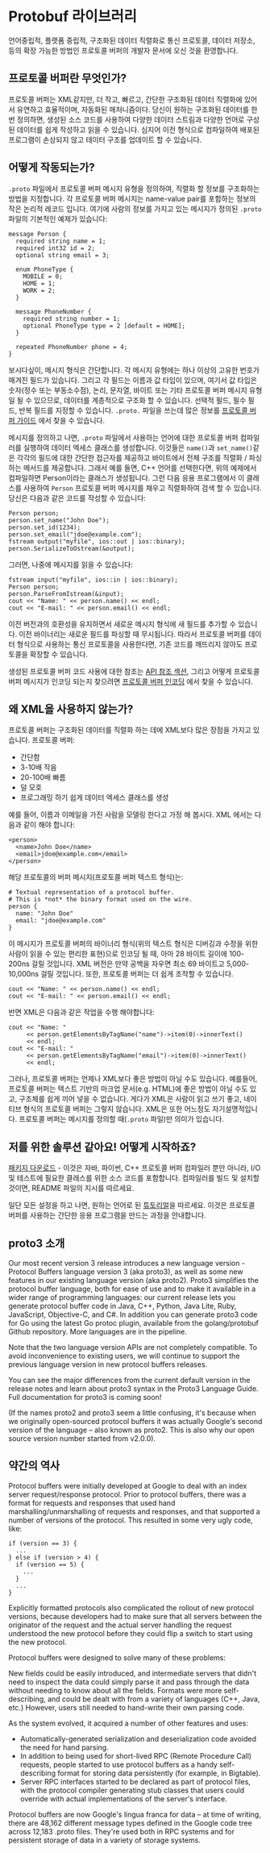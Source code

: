﻿# Protobuf 라이브러리

언어중립적, 플랫폼 중립적, 구조화된 데이터 직렬화로 통신 프로토콜, 데이터 저장소, 등의 확장 가능한 방법인 프로토콜 버퍼의 개발자 문서에 오신 것을 환영합니다.

## 프로토콜 버퍼란 무엇인가?

프로토콜 버퍼는 XML같지만, 더 작고, 빠르고, 간단한 구조화된 데이터 직렬화에 있어서 유연하고 효율적이며, 자동화된 매처니즘이다.
당신이 원하는 구조화된 데이터를 한번 정의하면, 생성된 소스 코드를 사용하여 다양한 데이터 스트림과 다양한 언어로 구성된 데이터를 쉽게 작성하고 읽을 수 있습니다.
심지어 이전 형식으로 컴파일하여 배포된 프로그램이 손상되지 않고 테이터 구조를 업데이트 할 수 있습니다.

## 어떻게 작동되는가?

 `.proto` 파일에서 프로토콜 버퍼 메시지 유형을 정의하여, 직렬화 할 정보를 구조화하는 방법을 지정합니다.
각 프로토콜 버퍼 메시지는 name-value pair를 포함하는 정보의 작은 논리적 레코드 입니다.
여기에 사람의 정보를 가지고 있는 메시지가 정의된 `.proto` 파일의 기본적인 예제가 있습니다:

    message Person {
      required string name = 1;
      required int32 id = 2;
      optional string email = 3;

      enum PhoneType {
        MOBILE = 0;
        HOME = 1;
        WORK = 2;
      }

      message PhoneNumber {
        required string number = 1;
        optional PhoneType type = 2 [default = HOME];
      }

      repeated PhoneNumber phone = 4;
    }

보시다싶이, 메시지 형식은 간단합니다.
각 메시지 유형에는 하나 이상의 고유한 번호가 매겨진 필드가 있습니다. 그리고 각 필드는 이름과 값 타입이 있으며, 여기서 값 타입은 숫자(정수 또는 부동소수점), 논리, 문자열, 바이트 또는 기타 프로토콜 버퍼 메시지 유형일 될 수 있으므로, 데이터를 계층적으로 구조화 할 수 있습니다.
선택적 필드, 필수 필드, 반복 필드를 지정할 수 있습니다.
`.proto.` 파일을 쓰는데 많은 정보를 [프로토콜 버퍼 가이드] 에서 찾을 수 있습니다.

메시지를 정의하고 나면, `.proto` 파일에서 사용하는 언어에 대한 프로토콜 버퍼 컴파일러를 실행하여 데이터 엑세스 클래스를 생성합니다.
이것들은 `name()`과 `set_name()`같은 각각의 필드에 대한 간단한 접근자를 제공하고 바이트에서 전체 구조를 직렬화 / 파싱하는 메서드를 제공합니다.
그래서 예를 들면, C++ 언어를 선택한다면, 위의 예제에서 컴파일하면 Person이라는 클래스가 생성됩니다.
그런 다음 응용 프로그램에서 이 클래스를 사용하여 `Person` 프로토콜 버퍼 메시지를 채우고 직렬화하여 검색 할 수 있습니다.
당신은 다음과 같은 코드를 작성할 수 있습니다:

    Person person;
    person.set_name("John Doe");
    person.set_id(1234);
    person.set_email("jdoe@example.com");
    fstream output("myfile", ios::out | ios::binary);
    person.SerializeToOstream(&output);

그러면, 나중에 메시지를 읽을 수 있습니다:

    fstream input("myfile", ios::in | ios::binary);
    Person person;
    person.ParseFromIstream(&input);
    cout << "Name: " << person.name() << endl;
    cout << "E-mail: " << person.email() << endl;

이전 버전과의 호환성을 유지하면서 새로운 메시지 형식에 새 필드를 추가할 수 있습니다. 이전 바이너리는 새로운 필드를 파싱할 때 무시됩니다.
따라서 프로토콜 버퍼를 데이터 형식으로 사용하는 통신 프로토콜을 사용한다면, 기존 코드를 깨뜨리지 않아도 프로토콜을 확장할 수 있습니다.

생성된 프로토콜 버퍼 코드 사용에 대한 참조는 [API 참조 섹션], 그리고 어떻게 프로토콜 버퍼 메시지가 인코딩 되는지 찾으려면 [프로토콜 버퍼 인코딩] 에서 찾을 수 있습니다.

## 왜 XML을 사용하지 않는가?

프로토콜 버퍼는 구조화된 데이터를 직렬화 하는 데에 XML보다 많은 장점을 가지고 있습니다.
프로토콜 버퍼:

* 간단함
* 3-10배 작음
* 20-100배 빠름
* 덜 모호
* 프로그래밍 하기 쉽게 데이터 엑세스 클래스를 생성

예를 들어, 이름과 이메일을 가진 사람을 모델링 한다고 가정 해 봅시다. XML 에서는 다음과 같이 해야 합니다:

    <person>
      <name>John Doe</name>
      <email>jdoe@example.com</email>
    </person>

해당 프로토콜의 버퍼 메시지(프로토콜 버퍼 텍스트 형식)는:

    # Textual representation of a protocol buffer.
    # This is *not* the binary format used on the wire.
    person {
      name: "John Doe"
      email: "jdoe@example.com"
    }

이 메시지가 프로토콜 버퍼의 바이너리 형식(위의 텍스트 형식은 디버깅과 수정을 위한 사람이 읽을 수 있는 편리한 표현)으로 인코딩 될 때, 아마 28 바이트 길이에 100-200ns 걸릴 것입니다.
XML 버전은 만약 공백을 자우면 최소 69 바이트고 5,000-10,000ns 걸릴 것입니다.
또한, 프로토콜 버퍼는 더 쉽게 조작할 수 있습니다.

    cout << "Name: " << person.name() << endl;
    cout << "E-mail: " << person.email() << endl;

반면 XML은 다음과 같은 작업을 수행 해야합니다:

    cout << "Name: "
         << person.getElementsByTagName("name")->item(0)->innerText()
         << endl;
    cout << "E-mail: "
         << person.getElementsByTagName("email")->item(0)->innerText()
         << endl;

그러나, 프로토콜 버퍼는 언제나 XML보다 좋은 방법이 아닐 수도 있습니다.
예를들어, 프로토콜 버퍼는 텍스트 기반의 마크업 문서(e.g. HTML)에 좋은 방법이 아닐 수도 있고, 구조체를 쉽게 끼어 넣을 수 없습니다.
게다가 XML은 사람이 읽고 쓰기 좋고, 네이티브 형식의 프로토콜 버퍼는 그렇지 않습니다.
XML은 또한 어느정도 자기설명적입니다.
프로토콜 버퍼는 메시지를 정의할 때(`.proto` 파일)만 의미가 있습니다.

## 저를 위한 솔루션 같아요! 어떻게 시작하죠?

[패키지 다운로드] - 이것은 자바, 파이썬, C++ 프로토콜 버퍼 컴파일러 뿐만 아니라, I/O 및 테스트에 필요한 클래스를 위한 소스 코드를 포함합니다.
컴파일러를 빌드 및 설치할 것이면, README 파일의 지시를 따르세요.

일단 모든 설정을 하고 나면, 원하는 언어로 된 [튜토리얼]을 따르세요.
이것은 프로토콜 버퍼를 사용하는 간단한 응용 프로그램을 만드는 과정을 안내합니다.

## proto3 소개

Our most recent version 3 release introduces a new language version - Protocol Buffers language version 3 (aka proto3), as well as some new features in our existing language version (aka proto2). Proto3 simplifies the protocol buffer language, both for ease of use and to make it available in a wider range of programming languages: our current release lets you generate protocol buffer code in Java, C++, Python, Java Lite, Ruby, JavaScript, Objective-C, and C#. In addition you can generate proto3 code for Go using the latest Go protoc plugin, available from the golang/protobuf Github repository. More languages are in the pipeline.

Note that the two language version APIs are not completely compatible. To avoid inconvenience to existing users, we will continue to support the previous language version in new protocol buffers releases.

You can see the major differences from the current default version in the release notes and learn about proto3 syntax in the Proto3 Language Guide. Full documentation for proto3 is coming soon!

(If the names proto2 and proto3 seem a little confusing, it's because when we originally open-sourced protocol buffers it was actually Google's second version of the language – also known as proto2. This is also why our open source version number started from v2.0.0).

## 약간의 역사

Protocol buffers were initially developed at Google to deal with an index server request/response protocol. Prior to protocol buffers, there was a format for requests and responses that used hand marshalling/unmarshalling of requests and responses, and that supported a number of versions of the protocol. This resulted in some very ugly code, like:

    if (version == 3) {
      ...
    } else if (version > 4) {
      if (version == 5) {
        ...
      }
      ...
    }
Explicitly formatted protocols also complicated the rollout of new protocol versions, because developers had to make sure that all servers between the originator of the request and the actual server handling the request understood the new protocol before they could flip a switch to start using the new protocol.

Protocol buffers were designed to solve many of these problems:

New fields could be easily introduced, and intermediate servers that didn't need to inspect the data could simply parse it and pass through the data without needing to know about all the fields.
Formats were more self-describing, and could be dealt with from a variety of languages (C++, Java, etc.)
However, users still needed to hand-write their own parsing code.

As the system evolved, it acquired a number of other features and uses:

* Automatically-generated serialization and deserialization code avoided the need for hand parsing.
* In addition to being used for short-lived RPC (Remote Procedure Call) requests, people started to use protocol buffers as a handy self-describing format for storing data persistently (for example, in Bigtable).
* Server RPC interfaces started to be declared as part of protocol files, with the protocol compiler generating stub classes that users could override with actual implementations of the server's interface.

Protocol buffers are now Google's lingua franca for data – at time of writing, there are 48,162 different message types defined in the Google code tree across 12,183 .proto files. They're used both in RPC systems and for persistent storage of data in a variety of storage systems.

[프로토콜 버퍼 가이드]: http://localhost

[API 참조 섹션]: https://developers.google.com/protocol-buffers/docs/reference/overview

[프로토콜 버퍼 인코딩]: https://developers.google.com/protocol-buffers/docs/encoding

[패키지 다운로드]: https://developers.google.com/protocol-buffers/docs/downloads.html

[튜토리얼]: https://developers.google.com/protocol-buffers/docs/tutorials